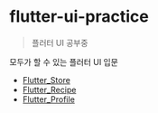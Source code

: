 # flutter-ui-practice
>  플러터 UI 공부중

모두가 할 수 있는 플러터 UI 입문 

- [Flutter_Store](./flutter_store/README.md)
- [Flutter_Recipe](./flutter_recipe/README.md)
- [Flutter_Profile](./flutter_profile/README.md)